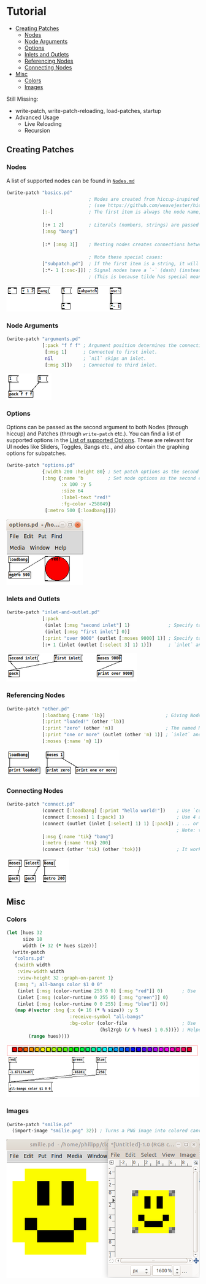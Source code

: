 # Tutorial

- [Creating Patches](#creating-patches)
  - [Nodes](#nodes)
  - [Node Arguments](#node-arguments)
  - [Options](#options)
  - [Inlets and Outlets](#inlets-and-outlets)
  - [Referencing Nodes](#referencing-nodes)
  - [Connecting Nodes](#connecting-nodes)
- [Misc](#misc)
  - [Colors](#colors)
  - [Images](#images)

Still Missing:
- write-patch, write-patch-reloading, load-patches, startup
- Advanced Usage
  - Live Reloading
  - Recursion

## Creating Patches

### Nodes

A list of supported nodes can be found in [`Nodes.md`](nodes.md)

```clojure
(write-patch "basics.pd"
                              ; Nodes are created from hiccup-inspired vectors.
                              ; (see https://github.com/weavejester/hiccup#syntax)
             [:-]             ; The first item is always the node name, as a keyword.

             [:+ 1 2]         ; Literals (numbers, strings) are passed as creation arguments.
             [:msg "bang"]

             [:* [:msg 3]]    ; Nesting nodes creates connections between them.

                              ; Note these special cases:
             ["subpatch.pd"]  ; If the first item is a string, it will render as a subpatch.
             [:*- 1 [:osc-]]) ; Signal nodes have a `-` (dash) (instead of a `~` (tilde)) appended to their name.
                              ; (This is because tilde has special meaning in Clojure.
```

![basics](img/basics.png)

### Node Arguments

```clojure
(write-patch "arguments.pd"
             [:pack "f f f" ; Argument position determines the connection inlet:
              [:msg 1]      ; Connected to first inlet.
              nil           ; `nil` skips an inlet.
              [:msg 3]])    ; Connected to third inlet.
```

![arguments](img/arguments.png)

### Options

Options can be passed as the second argument to both Nodes (through hiccup) and Patches (through `write-patch` etc.).
You can find a list of supported options in the [List of supported Options](options.md).
These are relevant for UI nodes like Sliders, Toggles, Bangs etc., and also contain the graphing options for subpatches.

```clojure
(write-patch "options.pd"
             {:width 200 :height 80} ; Set patch options as the second argument to `write-patch`.
             [:bng {:name 'b         ; Set node options as the second element in hiccup vectors.
                    :x 100 :y 5
                    :size 64
                    :label-text "red!"
                    :fg-color -258049}
              [:metro 500 [:loadbang]]])
```

![options](img/options.png)

### Inlets and Outlets

```clojure
(write-patch "inlet-and-outlet.pd"
             [:pack
              (inlet [:msg "second inlet"] 1)              ; Specify target inlet explicitly with `inlet` function.
              (inlet [:msg "first inlet"] 0)]
             [:print "over 9000" (outlet [:moses 9000] 1)] ; Specify target outlet explicitly with `outlet` function.
             [:+ 1 (inlet (outlet [:select 3] 1) 1)])      ; `inlet` and `outlet` can be combined.
```

![inlet and outlet](img/inlet-and-outlet.png)

### Referencing Nodes

```clojure
(write-patch "other.pd"
             [:loadbang {:name 'lb}]                      ; Giving Nodes a `:name` allows them to be referenced by `other`.
             [:print "loaded!" (other 'lb)]
             [:print "zero" (other 'm)]                   ; The named Node can be defined later, too.
             [:print "one or more" (outlet (other 'm) 1)] ; `inlet` and `outlet` also work with `other`.
             [:moses {:name 'm} 1])
```

![other](img/other.png)

### Connecting Nodes

```clojure
(write-patch "connect.pd"
             (connect [:loadbang] [:print "hello world!"])    ; Use `connect` to connect nodes explicitly.
             (connect [:moses] 1 [:pack] 1)                   ; Use 4 arguments to specify inlet and outlet ...
             (connect (outlet (inlet [:select] 1) 1) [:pack]) ; ... or use `inlet` and `outlet`.
                                                              ; Note: they are used on the originating node.
             [:msg {:name 'tik} "bang"]
             [:metro {:name 'tok} 200]
             (connect (other 'tik) (other 'tok)))             ; It works fine with `other` as well.
```

![connect](img/connect.png)

## Misc

### Colors

```clojure
(let [hues 32
      size 18
      width (+ 32 (* hues size))]
  (write-patch
   "colors.pd"
   {:width width
    :view-width width
    :view-height 32 :graph-on-parent 1}
   [:msg "; all-bangs color $1 0 0"
    (inlet [:msg (color-runtime 255 0 0) [:msg "red"]] 0)       ; Use `color-runtime` for sending color values during runtime.
    (inlet [:msg (color-runtime 0 255 0) [:msg "green"]] 0)
    (inlet [:msg (color-runtime 0 0 255) [:msg "blue"]] 0)]
   (map #(vector :bng {:x (+ 16 (* % size)) :y 5
                       :receive-symbol "all-bangs"
                       :bg-color (color-file                    ; Use `color-file` for color values stored in the file.
                                  (hsl2rgb (/ % hues) 1 0.5))}) ; Helper function `hsl2rgb` is available.
        (range hues))))
```

![colors](img/colors.png)

### Images

```clojure
(write-patch "smilie.pd"
  (import-image "smilie.png" 32)) ; Turns a PNG image into colored canvasses.
```

![import-image](img/import-image.png)
